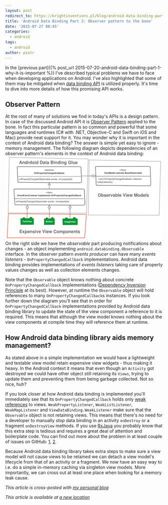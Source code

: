 ```yaml
---
layout: post
redirect_to: https://brightinventions.pl/blog/android-data-binding-part-2-observer-pattern-to-the-bone
title: 'Android Data Binding Part 2: Observer pattern to the bone'
date: '2015-07-27 08:45'
categories:
  - android
tags:
  - android
author: piotr
---
```


In the [previous part]({% post_url 2015-07-20-android-data-binding-part-1-why-it-is-important %}) I've described typical problems we have to face when developing applications on Android. I've also highlighted that some of them may be mitigated when [data binding API](https://developer.android.com/tools/data-binding/guide.html) is utilized properly. It's time to dive into more details of how this promising API works.

## Observer Pattern
At the root of many of solutions we find in today's APIs is a design pattern. In case of the discussed Android API it is [Observer Pattern](https://en.wikipedia.org/wiki/Observer_pattern) applied to the bone. In fact this particular pattern is so common and powerful that some languages and runtimes (C# with .NET, Objective-C and Swift on iOS and Mac) provide neat support for it. You may wonder why it is important in the context of Android data binding? The answer is simple yet easy to ignore - memory management. The following diagram depicts dependencies of an observer pattern's elements in the context of Android data binding:
![Android data binding diagram](/images/android_data_binding_diagram.png)
On the right side we have the *observable* part producing notifications about changes - an object implementing `android.databinding.Observable` interface. In the observer pattern *events producer* can have many *events listeners* - `OnPropertyChangedCallback` implementations. Android data binding provides implementations of *events listeners* taking care of property values changes as well as collection elements changes.

Note that the `Observable` object knows nothing about concrete `OnPropertyChangedCallback` implementations ([Dependency Inversion Principle](https://en.wikipedia.org/wiki/Dependency_inversion_principle) at its best). However, at runtime the `Observable` object will hold references to many `OnPropertyChangedCallback`s instances. If you look further down the diagram you'll see that in order for `OnPropertyChangedCallback` implementations provided by Android data binding library to update the state of the view component a reference to it is required. This means that although the view model knows nothing about the view components at compile time they will reference them at runtime.

## How Android data binding library aids memory management?
As stated above in a simple implementation we would have a lightweight and testable view model retain expensive view widgets - thus making it heavy. In the Android context it means that even though an `Activity` got destroyed we could have other object still retaining its `Views`, trying to update them and preventing them from being garbage collected. Not so nice, huh?

If you look closer at how Android data binding is implemented you'll immediately see that its `OnPropertyChangedCallback` holds only [weak references](http://developer.android.com/reference/java/lang/ref/WeakReference.html) to views.
`WeakPropertyListener`, `WeakListListener`, `WeakMapListener` and `ViewDataBinding.WeakListener` make sure that the `Observable` object is not retaining views. This means that there's no need for a developer to manually *stop* data binding in an activity `onDestroy` or a fragment `onDestroyView` methods. If you use [RxJava](https://github.com/ReactiveX/RxJava) you probably know that this extra step is tedious and requires a great deal of attention and boilerplate code. You can find out more about the problem in at least couple of issues on GitHub: [1](https://github.com/ReactiveX/RxJava/issues/386), [2](https://github.com/ReactiveX/RxAndroid/issues/12).

Because Android data binding library takes extra steps to make sure a view model will not cause views to be retained we can detach a view model's lifecycle from that of an activity or a fragment. We now have an easy way to i.e. do a simple in-memory caching via singleton view models. More importantly, we can cross out at least one place when looking for a memory leak cause.

*This article is cross-posted with [my personal blog](http://miensol.pl/android/2015/07/27/android-data-binding-part-2-observer-pattern-to-the-bone.html)*


*This article is available at [a new location](https://brightinventions.pl/blog/android-data-binding-part-2-observer-pattern-to-the-bone)*
